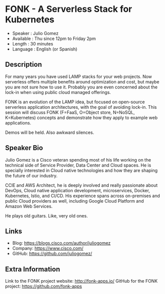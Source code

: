 
FONK - A Serverless Stack for Kubernetes
=========================

* Speaker   : Julio Gomez
* Available : Thu since 12pm to Friday 2pm
* Length    : 30 minutes
* Language  : English (or Spanish)

Description
-----------

For many years you have used LAMP stacks for your web projects. Now serverless offers multiple benefits around optimization and cost, but maybe you are not sure how to use it. Probably you are even concerned about the lock-in when using public cloud managed offerings.

FONK is an evolution of the LAMP idea, but focused on open-source serverless application architectures, with the goal of avoiding lock-in. This session will discuss FONK (F=FaaS, O=Object store, N=NoSQL, K=Kubernetes) concepts and demonstrate how they apply to example web applications. 

Demos will be held. Also awkward silences.

Speaker Bio
-----------

Julio Gomez is a Cisco veteran spending most of his life working on the technical side of Service Provider, Data Center and Cloud spaces. He is specially interested in Cloud native technologies and how they are shaping the future of our industry. 

CCIE and AWS Architect, he is deeply involved and really passionate about DevOps, Cloud native application development, microservices, Docker, Kubernetes, Istio, and CI/CD. His experience spans across on-premises and public Cloud providers as well, including Google Cloud Platform and Amazon Web Services.

He plays old guitars. Like, very old ones.

Links
-----

* Blog: https://blogs.cisco.com/author/juliogomez
* Company: https://www.cisco.com/
* GitHub: https://github.com/juliogomez/

Extra Information
-----------------

Link to the FONK project website: http://fonk-apps.io/
GitHub for the FONK project: https://github.com/fonk-apps
